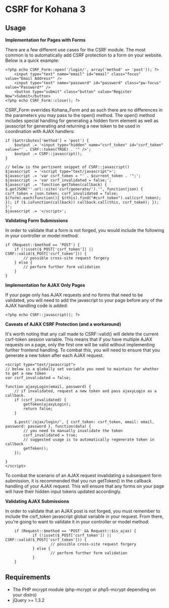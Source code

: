 CSRF for Kohana 3
=================

Usage
-------------

**Implementation for Pages with Forms**

There are a few different use cases for the CSRF module. The most common is to automatically add CSRF protection to 
a form on your website. Below is a quick example:

	<?php echo CSRF_Form::open('/login/', array('method' => 'post')); ?>
		<input type="text" name="email" id="email" class="focus" value="Email Address*" />
		<input type="text" name="password" id="password" class="pw-focus" value="Password*" />
		<button type="submit" class="button" value="Register Now">Submit</button>
	<?php echo CSRF_Form::close(); ?>

CSRF_Form overrides Kohana_Form and as such there are no differences in the parameters you may pass to the open() method.
The open() method includes special handling for generating a hidden form element as well as javascript for generating
and returning a new token to be used in coordination with AJAX handlers:

	if ($attributes['method'] = 'post') {
		$output .= '<input type="hidden" name="csrf_token" id="csrf_token" value="' . CSRF::token(TRUE) . '" />';
		$output .= CSRF::javascript();
	}

	// below is the pertinent snippet of CSRF::javascript()
	$javascript  = '<script type="text/javascript">';
	$javascript .= 'var csrf_token = "' . $current_token . '";';
	$javascript .= 'var csrf_invalidated = false;';
	$javascript .= 'function getToken(callback) { $.getJSON("'.url::site('csrf/generate/').'", function(json) { csrf_token = json.token; csrf_invalidated = false; $(form).each(function(){ $(this).find("#csrf_token").val(csrf_token); }); if ($.isFunction(callback)) callback.call(this, csrf_token); }); }';
	$javascript .= '</script>';

**Validating Form Submissions**

In order to validate that a form is not forged, you would include the following in your controller or model method:

	if (Request::$method == 'POST') {
		if (!isset($_POST['csrf_token']) || CSRF::valid($_POST['csrf_token'])) {
			// possible cross-site request forgery
		} else {
			// perform further form validation
		}
	}

**Implementation for AJAX Only Pages**

If your page only has AJAX requests and no forms that need to be validated, you will need to add the javascript to your page
before any of the AJAX handling code is added:

	<?php echo CSRF::javascript(); ?>

**Caveats of AJAX CSRF Protection (and a workaround)**

It's worth noting that any call made to CSRF::valid() will delete the current csrf-token session variable. This means that if you
have multiple AJAX requests on a page, only the first one will be valid without implementing further frontend handling. To combat 
this, you will need to ensure that you generate a new token after each AJAX request. 

	<script type="text/javascript">
	// below is a globally set variable you need to maintain for whether to get a new token
	var csrf_invalidated = false;

	function ajaxyLogin(email, password) {
		// if invalidated, request a new token and pass ajaxyLogin as a callback.
		if (csrf_invalidated) {
			getToken(ajaxyLogin);
			return false;
		}

		$.post('/ajax/login/', { csrf_token: csrf_token, email: email, password: password }, function(data) {
			// you need to manually invalidate the token
			csrf_invalidated = true;
			// suggested usage is to automatically regenerate token in callback
			getToken();
		});

	}
	</script>

To combat the scenario of an AJAX request invalidating a subsequent form submission, it is recommended that you run
getToken() in the callback handling of your AJAX request. This will ensure that any forms on your page will have their
hidden input tokens updated accordingly.

**Validating AJAX Submissions**

In order to validate that an AJAX post is not forged, you must remember to include the csrf_token javascript global variable in your 
request. From there, you're going to want to validate it in your controller or model method:

        if (Request::$method == 'POST' && Request::$is_ajax) {
                if (!isset($_POST['csrf_token']) || CSRF::valid($_POST['csrf_token'])) {
                        // possible cross-site request forgery
                } else {
                        // perform further form validation
                }
        }

Requirements
------------
* The PHP mcrypt module (php-mcrypt or php5-mcrypt depending on your distro)
* jQuery >= 1.3.2
